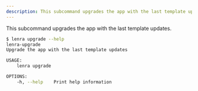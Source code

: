 ```yaml
---
description: This subcommand upgrades the app with the last template updates.
---
```


This subcommand upgrades the app with the last template updates.

```bash
$ lenra upgrade --help
lenra-upgrade 
Upgrade the app with the last template updates

USAGE:
    lenra upgrade

OPTIONS:
    -h, --help    Print help information
```
